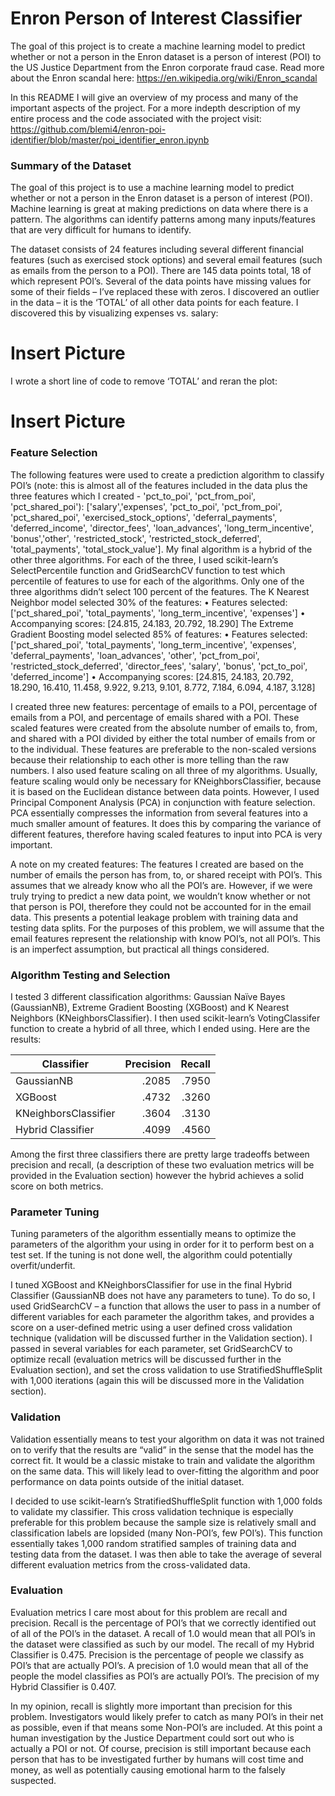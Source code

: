 # Enron Person of Interest Classifier

The goal of this project is to create a machine learning model to predict whether or not a person in the Enron dataset is a person of interest (POI) to the US Justice Department from the Enron corporate fraud case. Read more about the Enron scandal here: https://en.wikipedia.org/wiki/Enron_scandal

In this README I will give an overview of my process and many of the important aspects of the project.  For a more indepth description of my entire process and the code associated with the project visit: https://github.com/blemi4/enron-poi-identifier/blob/master/poi_identifier_enron.ipynb

### Summary of the Dataset
The goal of this project is to use a machine learning model to predict whether or not a person in the Enron dataset is a person of interest (POI).  Machine learning is great at making predictions on data where there is a pattern.  The algorithms can identify patterns among many inputs/features that are very difficult for humans to identify.

The dataset consists of 24 features including several different financial features (such as exercised stock options) and several email features (such as emails from the person to a POI).  There are 145 data points total, 18 of which represent POI’s.  Several of the data points have missing values for some of their fields – I’ve replaced these with zeros.  I discovered an outlier in the data – it is the ‘TOTAL’ of all other data points for each feature.  I discovered this by visualizing expenses vs. salary:

# Insert Picture

I wrote a short line of code to remove ‘TOTAL’  and reran the plot:

# Insert Picture

### Feature Selection
The following features were used to create a prediction algorithm to classify POI’s (note: this is almost all of the features included in the data plus the three features which I created  - 'pct_to_poi', 'pct_from_poi', 'pct_shared_poi'): ['salary','expenses', 'pct_to_poi', 'pct_from_poi', 'pct_shared_poi', 'exercised_stock_options', 'deferral_payments', 'deferred_income', 'director_fees', 'loan_advances', 'long_term_incentive', 'bonus','other', 'restricted_stock', 'restricted_stock_deferred', 'total_payments', 'total_stock_value'].  My final algorithm is a hybrid of the other three algorithms.  For each of the three, I used scikit-learn’s SelectPercentile function and GridSearchCV function to test which percentile of features to use for each of the algorithms.  Only one of the three algorithms didn’t select 100 percent of the features.  The K Nearest Neighbor model selected 30% of the features:
•	Features selected: ['pct_shared_poi', 'total_payments', 'long_term_incentive', 'expenses'] 
•	Accompanying scores:  [24.815, 24.183, 20.792, 18.290]
The Extreme Gradient Boosting model selected 85% of features:
•	Features selected: ['pct_shared_poi', 'total_payments', 'long_term_incentive', 'expenses', 'deferral_payments', 'loan_advances', 'other', 'pct_from_poi', 'restricted_stock_deferred', 'director_fees', 'salary', 'bonus', 'pct_to_poi', 'deferred_income']
•	Accompanying scores:  [24.815, 24.183, 20.792, 18.290, 16.410, 11.458, 9.922, 9.213, 9.101, 8.772, 7.184, 6.094, 4.187, 3.128]

I created three new features: percentage of emails to a POI, percentage of emails from a POI, and percentage of emails shared with a POI.  These scaled features were created from the absolute number of emails to, from, and shared with a POI divided by either the total number of emails from or to the individual.  These features are preferable to the non-scaled versions because their relationship to each other is more telling than the raw numbers.  I also used feature scaling on all three of my algorithms.  Usually, feature scaling would only be necessary for KNeighborsClassifier, because it is based on the Euclidean distance between data points.  However, I used Principal Component Analysis (PCA) in conjunction with feature selection.  PCA essentially compresses the information from several features into a much smaller amount of features.  It does this by comparing the variance of different features, therefore having scaled features to input into PCA is very important.

A note on my created features:  The features I created are based on the number of emails the person has from, to, or shared receipt with POI’s.  This assumes that we already know who all the POI’s are.  However, if we were truly trying to predict a new data point, we wouldn’t know whether or not that person is POI, therefore they could not be accounted for in the email data.  This presents a potential leakage problem with training data and testing data splits.  For the purposes of this problem, we will assume that the email features represent the relationship with know POI’s, not all POI’s.  This is an imperfect assumption, but practical all things considered. 

### Algorithm Testing and Selection
I tested 3 different classification algorithms: Gaussian Naïve Bayes (GaussianNB), Extreme Gradient Boosting (XGBoost) and K Nearest Neighbors (KNeighborsClassifier).  I then used scikit-learn’s VotingClassifer function to create a hybrid of all three, which I ended using.  Here are the results:

| Classifier    | Precision     | Recall|
| ------------- |--------------:| -----:|
| GaussianNB    | .2085 | .7950 |
| XGBoost       | .4732      |   .3260 |
| KNeighborsClassifier | .3604      |    .3130 |
| Hybrid Classifier | .4099      |    .4560 |

Among the first three classifiers there are pretty large tradeoffs between precision and recall, (a description of these two evaluation metrics will be provided in the Evaluation section) however the hybrid achieves a solid score on both metrics.

### Parameter Tuning
Tuning parameters of the algorithm essentially means to optimize the parameters of the algorithm your using in order for it to perform best on a test set.  If the tuning is not done well, the algorithm could potentially overfit/underfit.  

I tuned XGBoost and KNeighborsClassifier for use in the final Hybrid Classifier (GaussianNB does not have any parameters to tune).  To do so, I used GridSearchCV – a function that allows the user to pass in a number of different variables for each parameter the algorithm takes, and provides a score on a user-defined metric using a user defined cross validation technique (validation will be discussed further in the Validation section).  I passed in several variables for each parameter, set GridSearchCV to optimize recall (evaluation metrics will be discussed further in the Evaluation section), and set the cross validation to use StratifiedShuffleSplit with 1,000 iterations (again this will be discussed more in the Validation section).

### Validation
Validation essentially means to test your algorithm on data it was not trained on to verify that the results are “valid” in the sense that the model has the correct fit.  It would be a classic mistake to train and validate the algorithm on the same data.  This will likely lead to over-fitting the algorithm and poor performance on data points outside of the initial dataset.

I decided to use scikit-learn’s StratifiedShuffleSplit function with 1,000 folds to validate my classifier.  This cross validation technique is especially preferable for this problem because the sample size is relatively small and classification labels are lopsided (many Non-POI’s, few POI’s).  This function essentially takes 1,000 random stratified samples of training data and testing data from the dataset.  I was then able to take the average of several different evaluation metrics from the cross-validated data.

### Evaluation
Evaluation metrics I care most about for this problem are recall and precision.  Recall is the percentage of POI’s that we correctly identified out of all of the POI’s in the dataset.  A recall of 1.0 would mean that all POI’s in the dataset were classified as such by our model.  The recall of my Hybrid Classifier is 0.475.  Precision is the percentage of people we classify as POI’s that are actually POI’s.  A precision of 1.0 would mean that all of the people the model classifies as POI’s are actually POI’s.  The precision of my Hybrid Classifier is 0.407.

In my opinion, recall is slightly more important than precision for this problem.  Investigators would likely prefer to catch as many POI’s in their net as possible, even if that means some Non-POI’s are included.  At this point a human investigation by the Justice Department could sort out who is actually a POI or not.  Of course, precision is still important because each person that has to be investigated further by humans will cost time and money, as well as potentially causing emotional harm to the falsely suspected.












